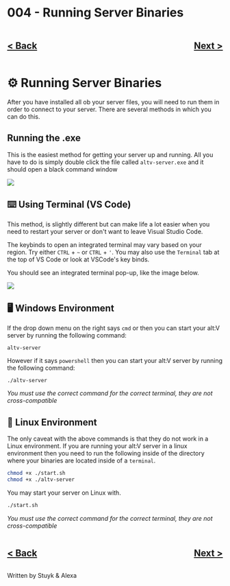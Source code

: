 # 004 - Running Server Binaries

<div style="text-align: right">
    <div style="display: flex; justify-content: space-between;">
        <a href="./003.md">
            <h2>< Back</h2>
        </a>
        <a href="./005.md">
            <h2>Next ></h2>
        </a>
    </div>
</div>

# ⚙️ Running Server Binaries

After you have installed all ob your server files, you will need to run them in order to connect to your server. There are several methods in which you can do this.

## Running the .exe

This is the easiest method for getting your server up and running. All you have to do is simply double click the file called `altv-server.exe` and it should open a black command window

![](https://i.imgur.com/Mip0MNG.png)

## ⌨️ Using Terminal (VS Code)

This method, is slightly different but can make life a lot easier when you need to restart your server or don't want to leave Visual Studio Code.

The keybinds to open an integrated terminal may vary based on your region. Try either `CTRL` + `~` or `CTRL` + `'`. You may also use the `Terminal` tab at the top of VS Code or look at VSCode's key binds.

You should see an integrated terminal pop-up, like the image below.

![](https://i.imgur.com/9KaG7Ol.png)

## 🖥️ Windows Environment

If the drop down menu on the right says `cmd` or then you can start your alt:V server by running the following command:

```
altv-server
```

However if it says `powershell` then you can start your alt:V server by running the following command:

```
./altv-server
```

_You must use the correct command for the correct terminal, they are not cross-compatible_

## 🐧 Linux Environment

The only caveat with the above commands is that they do not work in a Linux environment. If you are running your alt:V server in a linux environment then you need to run the following inside of the directory where your binaries are located inside of a `terminal`.

```sh
chmod +x ./start.sh
chmod +x ./altv-server
```

You may start your server on Linux with.

```sh
./start.sh
```

_You must use the correct command for the correct terminal, they are not cross-compatible_

<div style="text-align: right">
    <div style="display: flex; justify-content: space-between;">
        <a href="./003.md">
            <h2>< Back</h2>
        </a>
        <a href="./005.md">
            <h2>Next ></h2>
        </a>
    </div>
</div>

Written by Stuyk & Alexa

